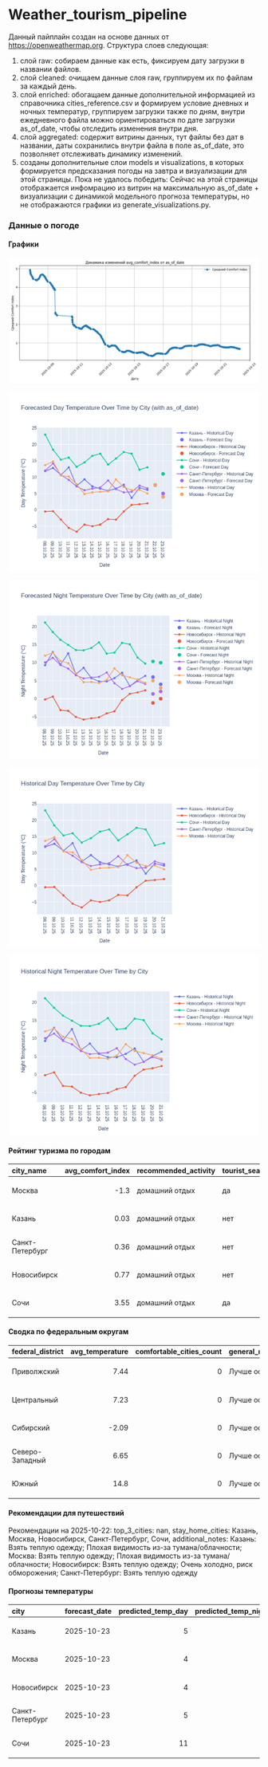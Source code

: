 # Weather_tourism_pipeline
Данный пайплайн создан на основе данных от https://openweathermap.org.
Структура слоев следующая:
  1) слой raw: 
  собираем данные как есть, фиксируем дату загрузки в названии файлов.
  2) слой cleaned:
  очищаем данные слоя raw, группируем их по файлам за каждый день.
  3) слой enriched:
  обогащаем данные дополнительной информацией из справочника cities_reference.csv и формируем условие дневных и ночных температур,
  группируем загрузки также по дням, внутри ежедневного файла можно ориентироваться по дате загрузки as_of_date, чтобы отследить изменения внутри дня.
  4) слой aggregated:
   содержит витрины данных, тут файлы без дат в названии, даты сохранились внутри файла в поле as_of_date, это позволняет отслеживать динамику изменений.
  6) созданы дополнительные слои models и visualizations, в которых формируется предсказания погоды на завтра и визуализации для этой страницы.
  Пока не удалось победить: Сейчас на этой страницы отображается инфомрацию из витрин на максимальную as_of_date + визуализации с динамикой модельного прогноза температуры, 
  но не отображаются графики из generate_visualizations.py.
<!-- WEATHER DATA START -->
### Данные о погоде

#### Графики
![Comfort Index Trend](data/visualizations/comfort_index_trend.png)

![Forecasted Day Temperature](data/visualizations/forecasted_day_temperature.png)

![Forecasted Night Temperature](data/visualizations/forecasted_night_temperature.png)

![Historical Day Temperature](data/visualizations/historical_day_temperature.png)

![Historical Night Temperature](data/visualizations/historical_night_temperature.png)

#### Рейтинг туризма по городам
| city_name       |   avg_comfort_index | recommended_activity   | tourist_season_match   | tourism_season   | tour_recommendation       | as_of_date          |
|:----------------|--------------------:|:-----------------------|:-----------------------|:-----------------|:--------------------------|:--------------------|
| Москва          |               -1.3  | домашний отдых         | да                     | Круглогодично    | домашний отдых в сезон    | 2025-10-22 07:23:00 |
| Казань          |                0.03 | домашний отдых         | нет                    | Май-Сентябрь     | домашний отдых вне сезона | 2025-10-22 07:23:00 |
| Санкт-Петербург |                0.36 | домашний отдых         | нет                    | Май-Сентябрь     | домашний отдых вне сезона | 2025-10-22 07:23:00 |
| Новосибирск     |                0.77 | домашний отдых         | нет                    | Июнь-Август      | домашний отдых вне сезона | 2025-10-22 07:23:00 |
| Сочи            |                3.55 | домашний отдых         | да                     | Май-Октябрь      | домашний отдых в сезон    | 2025-10-22 07:23:00 |

#### Сводка по федеральным округам
| federal_district   |   avg_temperature |   comfortable_cities_count | general_recommendation   | as_of_date          |
|:-------------------|------------------:|---------------------------:|:-------------------------|:--------------------|
| Приволжский        |              7.44 |                          0 | Лучше остаться дома      | 2025-10-22 07:23:00 |
| Центральный        |              7.23 |                          0 | Лучше остаться дома      | 2025-10-22 07:23:00 |
| Сибирский          |             -2.09 |                          0 | Лучше остаться дома      | 2025-10-22 07:23:00 |
| Северо-Западный    |              6.65 |                          0 | Лучше остаться дома      | 2025-10-22 07:23:00 |
| Южный              |             14.8  |                          0 | Лучше остаться дома      | 2025-10-22 07:23:00 |

#### Рекомендации для путешествий
Рекомендации на 2025-10-22: top_3_cities: nan, stay_home_cities: Казань, Москва, Новосибирск, Санкт-Петербург, Сочи, additional_notes: Казань: Взять теплую одежду; Плохая видимость из-за тумана/облачности; Москва: Взять теплую одежду; Плохая видимость из-за тумана/облачности; Новосибирск: Взять теплую одежду; Очень холодно, риск обморожения; Санкт-Петербург: Взять теплую одежду

#### Прогнозы температуры
| city            | forecast_date   |   predicted_temp_day |   predicted_temp_night | model_type       | as_of_date          |
|:----------------|:----------------|---------------------:|-----------------------:|:-----------------|:--------------------|
| Казань          | 2025-10-23      |                    5 |                      4 | LinearRegression | 2025-10-22 07:23:08 |
| Москва          | 2025-10-23      |                    4 |                      3 | LinearRegression | 2025-10-22 07:23:08 |
| Новосибирск     | 2025-10-23      |                    4 |                      0 | LinearRegression | 2025-10-22 07:23:08 |
| Санкт-Петербург | 2025-10-23      |                    5 |                      2 | LinearRegression | 2025-10-22 07:23:08 |
| Сочи            | 2025-10-23      |                   11 |                     10 | LinearRegression | 2025-10-22 07:23:08 |


<!-- WEATHER DATA END -->
